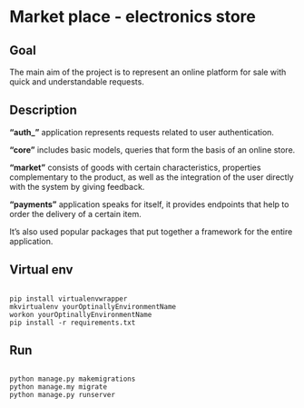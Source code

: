 # Market place - electronics store

## Goal
The main aim of the project is to represent an online platform for sale with quick and understandable requests.

## Description
**“auth_”** application represents requests related to user authentication.

 **“core”** includes basic models, queries that form the basis of an online store. 

**“market”** consists of goods with certain characteristics, properties complementary to the product, as well as the integration of the user directly with the system by giving feedback.

**“payments”** application speaks for itself, it provides endpoints that help to order the delivery of a certain item.

It’s also used popular packages that put together a framework for the entire application.

## Virtual env
````

pip install virtualenvwrapper
mkvirtualenv yourOptinallyEnvironmentName
workon yourOptinallyEnvironmentName
pip install -r requirements.txt

````

## Run
````

python manage.py makemigrations
python manage.my migrate
python manage.py runserver

````

